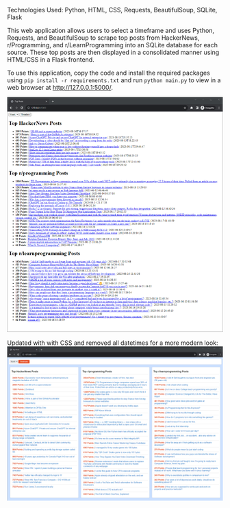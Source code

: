 Technologies Used: Python, HTML, CSS, Requests, BeautifulSoup, SQLite, Flask

This web application allows users to select a timeframe and uses Python, Requests, and BeautifulSoup to scrape top posts from HackerNews, r/Programming, and r/LearnProgramming into an SQLite database for each source. These top posts are then displayed in a consolidated manner using HTML/CSS in a Flask frontend.

To use this application, copy the code and install the required packages using `pip install -r requirements.txt` and run `python main.py` to view in a web browser at http://127.0.0.1:5000/.

![Frontend example](templates/frontend.png)

Updated with with CSS and removed all datetimes for a more modern look:
![Frontend example](templates/frontend_CSS.png)